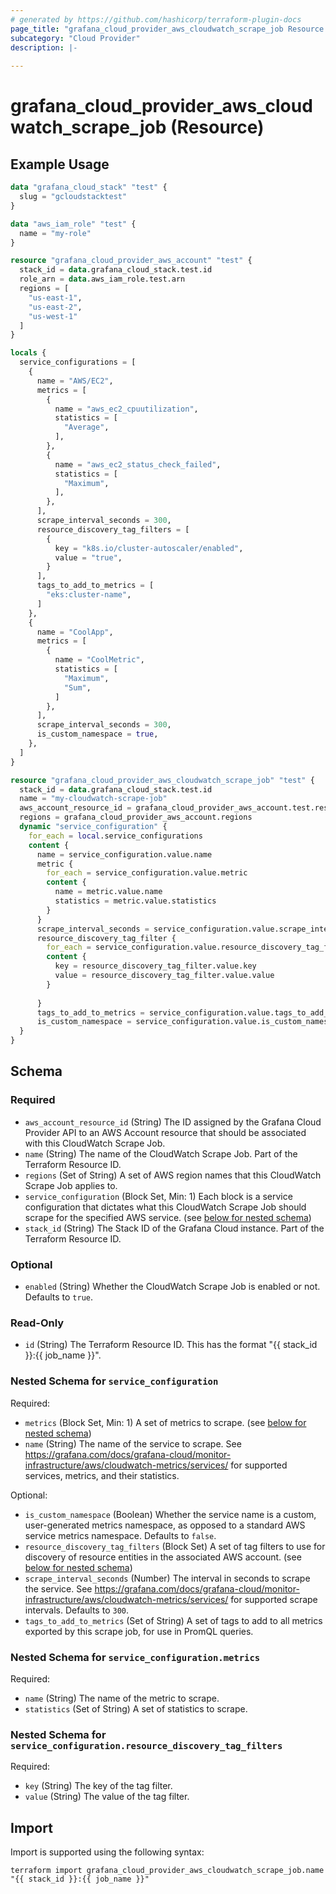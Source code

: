 ```yaml
---
# generated by https://github.com/hashicorp/terraform-plugin-docs
page_title: "grafana_cloud_provider_aws_cloudwatch_scrape_job Resource - terraform-provider-grafana"
subcategory: "Cloud Provider"
description: |-
  
---
```


# grafana_cloud_provider_aws_cloudwatch_scrape_job (Resource)



## Example Usage

```terraform
data "grafana_cloud_stack" "test" {
  slug = "gcloudstacktest"
}

data "aws_iam_role" "test" {
  name = "my-role"
}

resource "grafana_cloud_provider_aws_account" "test" {
  stack_id = data.grafana_cloud_stack.test.id
  role_arn = data.aws_iam_role.test.arn
  regions = [
    "us-east-1",
    "us-east-2",
    "us-west-1"
  ]
}

locals {
  service_configurations = [
    {
      name = "AWS/EC2",
      metrics = [
        {
          name = "aws_ec2_cpuutilization",
          statistics = [
            "Average",
          ],
        },
        {
          name = "aws_ec2_status_check_failed",
          statistics = [
            "Maximum",
          ],
        },
      ],
      scrape_interval_seconds = 300,
      resource_discovery_tag_filters = [
        {
          key = "k8s.io/cluster-autoscaler/enabled",
          value = "true",
        }
      ],
      tags_to_add_to_metrics = [
        "eks:cluster-name",
      ]
    },
    {
      name = "CoolApp",
      metrics = [
        {
          name = "CoolMetric",
          statistics = [
            "Maximum",
            "Sum",
          ]
        },
      ],
      scrape_interval_seconds = 300,
      is_custom_namespace = true,
    },
  ]
}

resource "grafana_cloud_provider_aws_cloudwatch_scrape_job" "test" {
  stack_id = data.grafana_cloud_stack.test.id
  name = "my-cloudwatch-scrape-job"
  aws_account_resource_id = grafana_cloud_provider_aws_account.test.resource_id
  regions = grafana_cloud_provider_aws_account.regions
  dynamic "service_configuration" {
    for_each = local.service_configurations
    content {
      name = service_configuration.value.name
      metric {
        for_each = service_configuration.value.metric
        content {
          name = metric.value.name
          statistics = metric.value.statistics
        }
      }
      scrape_interval_seconds = service_configuration.value.scrape_interval_seconds
      resource_discovery_tag_filter {
        for_each = service_configuration.value.resource_discovery_tag_filter
        content {
          key = resource_discovery_tag_filter.value.key
          value = resource_discovery_tag_filter.value.value
        }
      
      }
      tags_to_add_to_metrics = service_configuration.value.tags_to_add_to_metrics
      is_custom_namespace = service_configuration.value.is_custom_namespace
  }
}
```

<!-- schema generated by tfplugindocs -->
## Schema

### Required

- `aws_account_resource_id` (String) The ID assigned by the Grafana Cloud Provider API to an AWS Account resource that should be associated with this CloudWatch Scrape Job.
- `name` (String) The name of the CloudWatch Scrape Job. Part of the Terraform Resource ID.
- `regions` (Set of String) A set of AWS region names that this CloudWatch Scrape Job applies to.
- `service_configuration` (Block Set, Min: 1) Each block is a service configuration that dictates what this CloudWatch Scrape Job should scrape for the specified AWS service. (see [below for nested schema](#nestedblock--service_configuration))
- `stack_id` (String) The Stack ID of the Grafana Cloud instance. Part of the Terraform Resource ID.

### Optional

- `enabled` (String) Whether the CloudWatch Scrape Job is enabled or not. Defaults to `true`.

### Read-Only

- `id` (String) The Terraform Resource ID. This has the format "{{ stack_id }}:{{ job_name }}".

<a id="nestedblock--service_configuration"></a>
### Nested Schema for `service_configuration`

Required:

- `metrics` (Block Set, Min: 1) A set of metrics to scrape. (see [below for nested schema](#nestedblock--service_configuration--metrics))
- `name` (String) The name of the service to scrape. See https://grafana.com/docs/grafana-cloud/monitor-infrastructure/aws/cloudwatch-metrics/services/ for supported services, metrics, and their statistics.

Optional:

- `is_custom_namespace` (Boolean) Whether the service name is a custom, user-generated metrics namespace, as opposed to a standard AWS service metrics namespace. Defaults to `false`.
- `resource_discovery_tag_filters` (Block Set) A set of tag filters to use for discovery of resource entities in the associated AWS account. (see [below for nested schema](#nestedblock--service_configuration--resource_discovery_tag_filters))
- `scrape_interval_seconds` (Number) The interval in seconds to scrape the service. See https://grafana.com/docs/grafana-cloud/monitor-infrastructure/aws/cloudwatch-metrics/services/ for supported scrape intervals. Defaults to `300`.
- `tags_to_add_to_metrics` (Set of String) A set of tags to add to all metrics exported by this scrape job, for use in PromQL queries.

<a id="nestedblock--service_configuration--metrics"></a>
### Nested Schema for `service_configuration.metrics`

Required:

- `name` (String) The name of the metric to scrape.
- `statistics` (Set of String) A set of statistics to scrape.


<a id="nestedblock--service_configuration--resource_discovery_tag_filters"></a>
### Nested Schema for `service_configuration.resource_discovery_tag_filters`

Required:

- `key` (String) The key of the tag filter.
- `value` (String) The value of the tag filter.

## Import

Import is supported using the following syntax:

```shell
terraform import grafana_cloud_provider_aws_cloudwatch_scrape_job.name "{{ stack_id }}:{{ job_name }}"
```
